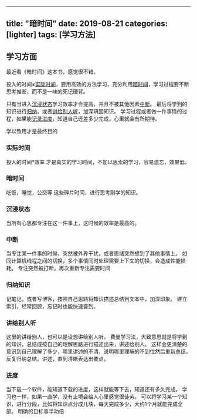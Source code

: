 
---
title: "暗时间"
date: 2019-08-21
categories: [lighter]
tags: [学习方法]
---

## 学习方面
最近看《暗时间》这本书，感觉很不错。

投入的时间≠[实际时间](#实际时间)，要用高效的方法学习，充分利用[暗时间](#暗时间)，学习过程要不断思考推断，而不是一味的死记硬背。

只有当进入[沉浸状态](#沉浸状态)学习效率才会提高，并且不被其他因素[中断](##中断)。
最后将学到的知识进行[归纳](##归纳知识)，或者[讲给别人听](#讲给别人听)，加深巩固知识。
学习过程或者做一件事情的过程，如果能[记录进度](##进度)，知道自己还差多少完成，心里就会有所期待。

学以致用才是最终目的

### 实际时间
投入的时间*效率 才是真实的学习时间，不加以思索的学习，容易遗忘，效果低。

### 暗时间
吃饭，睡觉，公交等 这些碎片时间，进行思考刚学的知识。

### 沉浸状态
当所有心思都专注在这一件事上，这时候的效率是最高的。

### 中断
当专注某一件事的时候，突然被外界干扰，或者思绪突然想到了其他事情上。
如同计算机线程之间的切换，多个事情同时处理需要上下文的切换，会造成性能损耗。
专注突然被打断，再次重新专注需要时间

### 归纳知识
记笔记，或者写博客，按照自己思路将知识描述总结到文本中，加深印象。
建立索引，经常回顾，忘记时也能快速查到。

### 讲给别人听
这里的讲给别人，也可以是设想讲给别人听，
费曼学习法，大致意思就是将学到的知识，总结成按自己的理解思路进行描述出来，讲述给别人。
这样会更清楚的意识到自己理解了多少，哪里讲述的不清，说明哪里理解的不到位然后重新总结，
反复归纳总结，讲述，直到清晰表达出要点。

### 进度
当下载一个软件，能知道下载的进度，这样就能等下去，知道还有多久完成。
学习也一样，如果一直学，没有止境会给人心里感觉很徒劳。
可以将学习某一个知识，进行分段，比如将知识点分成几块，每天完成多少，大约1个月就能完成全部。
明确的目标事半功倍